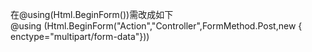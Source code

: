 在@using(Html.BeginForm())需改成如下<br/>
@using (Html.BeginForm("Action","Controller",FormMethod.Post,new { enctype="multipart/form-data"}))
